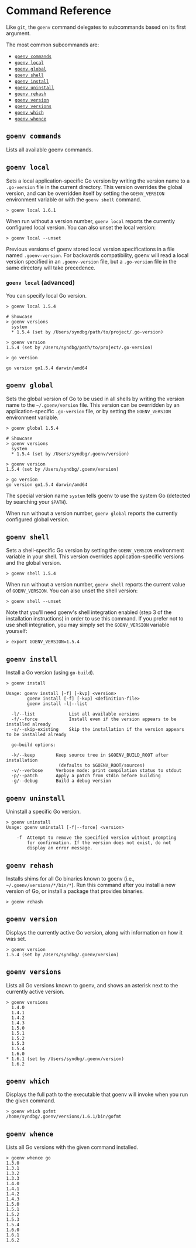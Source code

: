 # Command Reference

Like `git`, the `goenv` command delegates to subcommands based on its
first argument. 

The most common subcommands are:

* [`goenv commands`](#goenv-commands)
* [`goenv local`](#goenv-local)
* [`goenv global`](#goenv-global)
* [`goenv shell`](#goenv-shell)
* [`goenv install`](#goenv-install)
* [`goenv uninstall`](#goenv-uninstall)
* [`goenv rehash`](#goenv-rehash)
* [`goenv version`](#goenv-version)
* [`goenv versions`](#goenv-versions)
* [`goenv which`](#goenv-which)
* [`goenv whence`](#goenv-whence)

## `goenv commands`

Lists all available goenv commands.

## `goenv local`

Sets a local application-specific Go version by writing the version
name to a `.go-version` file in the current directory. This version
overrides the global version, and can be overridden itself by setting
the `GOENV_VERSION` environment variable or with the `goenv shell`
command.

```shell
> goenv local 1.6.1
```

When run without a version number, `goenv local` reports the currently
configured local version. You can also unset the local version:


```shell
> goenv local --unset
```

Previous versions of goenv stored local version specifications in a
file named `.goenv-version`. For backwards compatibility, goenv will
read a local version specified in an `.goenv-version` file, but a
`.go-version` file in the same directory will take precedence.

### `goenv local` (advanced)

You can specify local Go version. 

```shell
> goenv local 1.5.4

# Showcase
> goenv versions
  system
  * 1.5.4 (set by /Users/syndbg/path/to/project/.go-version)

> goenv version
1.5.4 (set by /Users/syndbg/path/to/project/.go-version)

> go version

go version go1.5.4 darwin/amd64
```

## `goenv global`

Sets the global version of Go to be used in all shells by writing
the version name to the `~/.goenv/version` file. This version can be
overridden by an application-specific `.go-version` file, or by
setting the `GOENV_VERSION` environment variable.

```shell
> goenv global 1.5.4

# Showcase
> goenv versions
  system
  * 1.5.4 (set by /Users/syndbg/.goenv/version)

> goenv version
1.5.4 (set by /Users/syndbg/.goenv/version)

> go version
go version go1.5.4 darwin/amd64
```

The special version name `system` tells goenv to use the system Go
(detected by searching your `$PATH`).

When run without a version number, `goenv global` reports the
currently configured global version.

## `goenv shell`

Sets a shell-specific Go version by setting the `GOENV_VERSION`
environment variable in your shell. This version overrides
application-specific versions and the global version.

```shell
> goenv shell 1.5.4
```

When run without a version number, `goenv shell` reports the current
value of `GOENV_VERSION`. You can also unset the shell version:

```shell
> goenv shell --unset
```

Note that you'll need goenv's shell integration enabled (step 3 of
the installation instructions) in order to use this command. If you
prefer not to use shell integration, you may simply set the
`GOENV_VERSION` variable yourself:

```shell
> export GOENV_VERSION=1.5.4

```

## `goenv install`

Install a Go version (using `go-build`).

```shell
> goenv install

Usage: goenv install [-f] [-kvp] <version>
        goenv install [-f] [-kvp] <definition-file>
        goenv install -l|--list

  -l/--list             List all available versions
  -f/--force            Install even if the version appears to be installed already
  -s/--skip-existing    Skip the installation if the version appears to be installed already

  go-build options:

  -k/--keep        Keep source tree in $GOENV_BUILD_ROOT after installation
                    (defaults to $GOENV_ROOT/sources)
  -v/--verbose     Verbose mode: print compilation status to stdout
  -p/--patch       Apply a patch from stdin before building
  -g/--debug       Build a debug version
```

## `goenv uninstall`

Uninstall a specific Go version.

```shell
> goenv uninstall
Usage: goenv uninstall [-f|--force] <version>

    -f  Attempt to remove the specified version without prompting
        for confirmation. If the version does not exist, do not
        display an error message.
```

## `goenv rehash`

Installs shims for all Go binaries known to goenv (i.e.,
`~/.goenv/versions/*/bin/*`).
Run this command after you install a new
version of Go, or install a package that provides binaries.

```shell
> goenv rehash
```

## `goenv version`

Displays the currently active Go version, along with information on
how it was set.

```shell
> goenv version
1.5.4 (set by /Users/syndbg/.goenv/version)
```

## `goenv versions`

Lists all Go versions known to goenv, and shows an asterisk next to
the currently active version.

```shell
> goenv versions
  1.4.0
  1.4.1
  1.4.2
  1.4.3
  1.5.0
  1.5.1
  1.5.2
  1.5.3
  1.5.4
  1.6.0
* 1.6.1 (set by /Users/syndbg/.goenv/version)
  1.6.2
```

## `goenv which`

Displays the full path to the executable that goenv will invoke when
you run the given command.

```shell
> goenv which gofmt
/home/syndbg/.goenv/versions/1.6.1/bin/gofmt
```

## `goenv whence`

Lists all Go versions with the given command installed.

```shell
> goenv whence go
1.3.0
1.3.1
1.3.2
1.3.3
1.4.0
1.4.1
1.4.2
1.4.3
1.5.0
1.5.1
1.5.2
1.5.3
1.5.4
1.6.0
1.6.1
1.6.2
```
